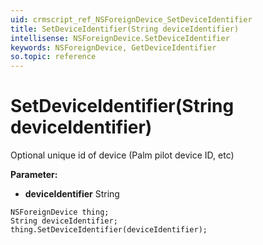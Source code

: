 ```yaml
---
uid: crmscript_ref_NSForeignDevice_SetDeviceIdentifier
title: SetDeviceIdentifier(String deviceIdentifier)
intellisense: NSForeignDevice.SetDeviceIdentifier
keywords: NSForeignDevice, GetDeviceIdentifier
so.topic: reference
---
```


# SetDeviceIdentifier(String deviceIdentifier)

Optional unique id of device (Palm pilot device ID, etc)

**Parameter:** 
 - **deviceIdentifier** String

```crmscript
NSForeignDevice thing;
String deviceIdentifier;
thing.SetDeviceIdentifier(deviceIdentifier);
```

